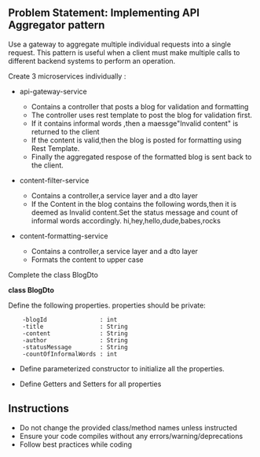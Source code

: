 ## Problem Statement: Implementing API Aggregator pattern

Use a gateway to aggregate multiple individual requests into a single request. This pattern is useful when a client must make multiple calls to different backend systems to perform an operation.


Create 3 microservices individually :
 - api-gateway-service
	- Contains a controller that posts a blog for validation and formatting
	- The controller uses rest template to post the blog  for validation first.
	- If it contains informal words ,then a maessge"Invalid content" is returned to the client
	- If the content is  valid,then the blog is posted for formatting using Rest Template.
	- Finally the aggregated respose of the formatted blog is sent back to the client.	
 - content-filter-service
	- Contains a controller,a service layer and a dto layer
	- If the Content in the blog contains the following words,then it is deemed as Invalid content.Set the status message and count of 		   informal words accordingly.
		hi,hey,hello,dude,babes,rocks				

 - content-formatting-service
	- Contains a controller,a service layer and a dto layer
	- Formats the content to upper case

Complete the class BlogDto

**class BlogDto**

Define the following properties. properties should be private:

        -blogId               : int 
        -title                : String 
        -content 	          : String
	    -author 	          : String
	    -statusMessage        : String
	    -countOfInformalWords : int

- Define parameterized constructor to initialize all the properties. 

- Define Getters and Setters for all properties 
     

## Instructions
- Do not change the provided class/method names unless instructed
- Ensure your code compiles without any errors/warning/deprecations 
- Follow best practices while coding
